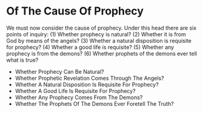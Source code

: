 # Of The Cause Of Prophecy

We must now consider the cause of prophecy. Under this head there are six points of inquiry:
(1) Whether prophecy is natural?
(2) Whether it is from God by means of the angels?
(3) Whether a natural disposition is requisite for prophecy?
(4) Whether a good life is requisite?
(5) Whether any prophecy is from the demons?
(6) Whether prophets of the demons ever tell what is true?

* Whether Prophecy Can Be Natural?
* Whether Prophetic Revelation Comes Through The Angels?
* Whether A Natural Disposition Is Requisite For Prophecy?
* Whether A Good Life Is Requisite For Prophecy?
* Whether Any Prophecy Comes From The Demons?
* Whether The Prophets Of The Demons Ever Foretell The Truth?